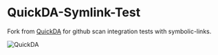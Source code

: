 # QuickDA-Symlink-Test

Fork from [QuickDA](https://github.com/sid-the-coder/QuickDA) for github scan integration tests with symbolic-links.

![QuickDA](https://raw.githubusercontent.com/sid-the-coder/QuickDA/master/images/quickda.png)
